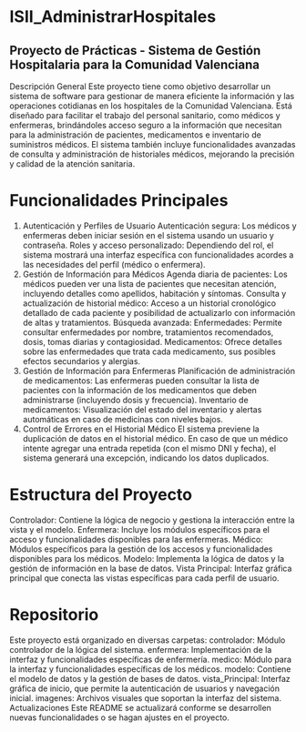 # ISII_AdministrarHospitales
## Proyecto de Prácticas - Sistema de Gestión Hospitalaria para la Comunidad Valenciana
Descripción General
Este proyecto tiene como objetivo desarrollar un sistema de software para gestionar de manera eficiente la información y las operaciones cotidianas en los hospitales de la Comunidad Valenciana. Está diseñado para facilitar el trabajo del personal sanitario, como médicos y enfermeras, brindándoles acceso seguro a la información que necesitan para la administración de pacientes, medicamentos e inventario de suministros médicos. El sistema también incluye funcionalidades avanzadas de consulta y administración de historiales médicos, mejorando la precisión y calidad de la atención sanitaria.

# Funcionalidades Principales
1. Autenticación y Perfiles de Usuario
Autenticación segura: Los médicos y enfermeras deben iniciar sesión en el sistema usando un usuario y contraseña.
Roles y acceso personalizado: Dependiendo del rol, el sistema mostrará una interfaz específica con funcionalidades acordes a las necesidades del perfil (médico o enfermera).
2. Gestión de Información para Médicos
Agenda diaria de pacientes: Los médicos pueden ver una lista de pacientes que necesitan atención, incluyendo detalles como apellidos, habitación y síntomas.
Consulta y actualización de historial médico: Acceso a un historial cronológico detallado de cada paciente y posibilidad de actualizarlo con información de altas y tratamientos.
Búsqueda avanzada:
Enfermedades: Permite consultar enfermedades por nombre, tratamientos recomendados, dosis, tomas diarias y contagiosidad.
Medicamentos: Ofrece detalles sobre las enfermedades que trata cada medicamento, sus posibles efectos secundarios y alergias.
3. Gestión de Información para Enfermeras
Planificación de administración de medicamentos: Las enfermeras pueden consultar la lista de pacientes con la información de los medicamentos que deben administrarse (incluyendo dosis y frecuencia).
Inventario de medicamentos: Visualización del estado del inventario y alertas automáticas en caso de medicinas con niveles bajos.
4. Control de Errores en el Historial Médico
El sistema previene la duplicación de datos en el historial médico. En caso de que un médico intente agregar una entrada repetida (con el mismo DNI y fecha), el sistema generará una excepción, indicando los datos duplicados.

# Estructura del Proyecto
Controlador: Contiene la lógica de negocio y gestiona la interacción entre la vista y el modelo.
Enfermera: Incluye los módulos específicos para el acceso y funcionalidades disponibles para las enfermeras.
Médico: Módulos específicos para la gestión de los accesos y funcionalidades disponibles para los médicos.
Modelo: Implementa la lógica de datos y la gestión de información en la base de datos.
Vista Principal: Interfaz gráfica principal que conecta las vistas específicas para cada perfil de usuario.

# Repositorio
Este proyecto está organizado en diversas carpetas:
controlador: Módulo controlador de la lógica del sistema.
enfermera: Implementación de la interfaz y funcionalidades específicas de enfermería.
medico: Módulo para la interfaz y funcionalidades específicas de los médicos.
modelo: Contiene el modelo de datos y la gestión de bases de datos.
vista_Principal: Interfaz gráfica de inicio, que permite la autenticación de usuarios y navegación inicial.
imagenes: Archivos visuales que soportan la interfaz del sistema.
Actualizaciones
Este README se actualizará conforme se desarrollen nuevas funcionalidades o se hagan ajustes en el proyecto.
